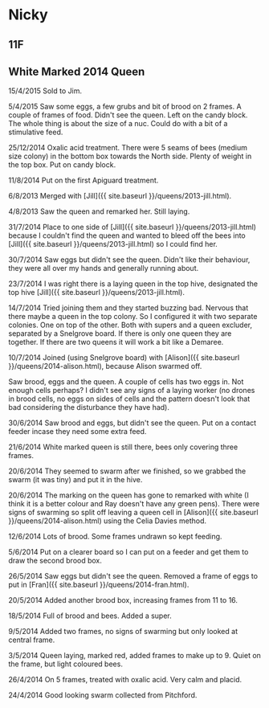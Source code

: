 # Nicky
## 11F
## White Marked 2014 Queen 

15/4/2015 Sold to Jim.

5/4/2015 Saw some eggs, a few grubs and bit of brood on 2 frames.  A couple of frames of food. Didn't see the queen. Left on the candy block.  The whole thing is about the size of a nuc.  Could do with a bit of a stimulative feed.

25/12/2014 Oxalic acid treatment.  There were 5 seams of bees (medium size colony) in the bottom box towards the North side.  Plenty of weight in the top box.  Put on candy block.

11/8/2014 Put on the first Apiguard treatment.

6/8/2013 Merged with [Jill]({{ site.baseurl }}/queens/2013-jill.html).

4/8/2013 Saw the queen and remarked her.  Still laying.

31/7/2014 Place to one side of  [Jill]({{ site.baseurl }}/queens/2013-jill.html) because I couldn't find the queen and wanted to bleed off the bees into [Jill]({{ site.baseurl }}/queens/2013-jill.html) so I could find her.

30/7/2014 Saw eggs but didn't see the queen.  Didn't like their behaviour, they were all over my hands and generally running about.

23/7/2014  I was right there is a laying queen in the top hive, designated the top hive [Jill]({{ site.baseurl }}/queens/2013-jill.html).

14/7/2014 Tried joining them and they started buzzing bad.  Nervous that there maybe a queen in the top colony.  So I configured it with two separate colonies.  One on top of the other.  Both with supers and a queen excluder, separated by a Snelgrove board.  If there is only one queen they are together.  If there are two queens it will work a bit like a Demaree. 

10/7/2014 Joined (using Snelgrove board) with [Alison]({{ site.baseurl }}/queens/2014-alison.html), because Alison swarmed off.

Saw brood, eggs and the queen.  A couple of cells has two eggs in.  Not enough cells perhaps?  I didn't see any signs of a laying worker (no drones in brood cells, no eggs on sides of cells and the pattern doesn't look that bad considering the disturbance they have had).

30/6/2014 Saw brood and eggs, but didn't see the queen.  Put on a contact feeder incase they need some extra feed.

21/6/2014 White marked queen is still there, bees only covering three frames.

20/6/2014 They seemed to swarm after we finished, so we grabbed the swarm (it was tiny) and put it in the hive.

20/6/2014 The marking on the queen has gone to remarked with white (I think it is a better colour and Ray doesn't have any green pens).  There were signs of swarming so split off leaving a queen cell in [Alison]({{ site.baseurl }}/queens/2014-alison.html) using the Celia Davies method.

12/6/2014 Lots of brood.  Some frames undrawn so kept feeding.

5/6/2014 Put on a clearer board so I can put on a feeder and get them to draw the second brood box.

26/5/2014 Saw eggs but didn't see the queen.  Removed a frame of eggs to put in [Fran]({{ site.baseurl }}/queens/2014-fran.html). 

20/5/2014 Added another brood box, increasing frames from 11 to 16.

18/5/2014 Full of brood and bees.  Added a super.

9/5/2014 Added two frames, no signs of swarming but only looked at central frame.

3/5/2014 Queen laying, marked red, added frames to make up to 9.  Quiet on the frame, but light coloured bees.

26/4/2014 On 5 frames, treated with oxalic acid.  Very calm and placid.

24/4/2014 Good looking swarm collected from Pitchford.